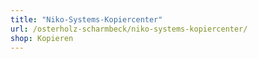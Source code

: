 ```yaml
---
title: "Niko-Systems-Kopiercenter"
url: /osterholz-scharmbeck/niko-systems-kopiercenter/
shop: Kopieren
---
```

